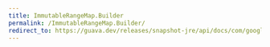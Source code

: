 ```yaml
---
title: ImmutableRangeMap.Builder
permalink: /ImmutableRangeMap.Builder/
redirect_to: https://guava.dev/releases/snapshot-jre/api/docs/com/google/common/collect/ImmutableRangeMap.Builder.html
---
```

